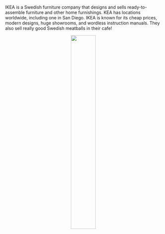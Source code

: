 IKEA is a Swedish furniture company that designs and sells ready-to-assemble furniture and other home furnishings. KEA has locations worldwide, including one in San Diego. IKEA is known for its cheap prices, modern designs, huge showrooms, and wordless instruction manuals. They also sell really good Swedish meatballs in their cafe!

<center><img src='../assets/images/sp22-final/wordless_instructions.png' width=40%></center>
 
